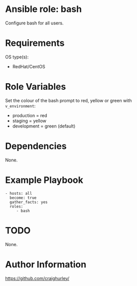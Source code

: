 # Ansible role: bash

Configure bash for all users.

# Requirements

OS type(s):
- RedHat/CentOS

# Role Variables

Set the colour of the bash prompt to red, yellow or green with `v_environment`:

- production = red
- staging = yellow
- development = green (default)

# Dependencies

None.

# Example Playbook

    - hosts: all
      become: true
      gather_facts: yes
      roles:
         - bash

# TODO

None.

# Author Information

https://github.com/craighurley/
